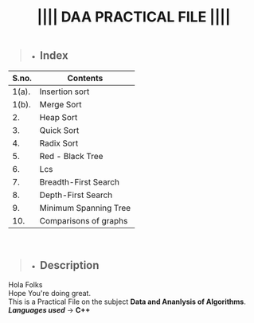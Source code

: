 # **<div align="center">||||  DAA PRACTICAL FILE  ||||</div>**

```
```

> - ## Index
<table>
<thead>
<tr>
  <th>S.no.</th>
  <th>Contents</th>
</tr>
</thead>
<tbody>
<tr>
  <td>1(a).</td>
  <td>Insertion sort</td>
</tr>
<tr>
  <td>1(b).</td>
  <td>Merge Sort</td>
</tr>
<tr>
  <td>2.</td>
  <td>Heap Sort</td>
</tr>
<tr>
  <td>3.</td>
  <td>Quick Sort</td>
</tr>
<tr>
  <td>4.</td>
  <td>Radix Sort</td>
</tr>
<tr>
  <td>5.</td>
  <td>Red - Black Tree</td>
</tr>
<tr>
  <td>6.</td>
  <td>Lcs</td>
</tr>
<tr>
  <td>7.</td>
  <td>Breadth-First Search</td>
</tr>
<tr>
  <td>8.</td>
  <td>Depth-First Search</td>
</tr>
<tr>
  <td>9.</td>
  <td>Minimum Spanning Tree</td>
</tr>  
<tr>
  <td>10.</td>
  <td>Comparisons of graphs</td>
</tr>
</tbody>
</table>

<br>

> - ## Description

Hola Folks<br>
Hope You're doing great.<br>
This is a Practical File on the subject **Data and Ananlysis of Algorithms**. <br>
**_Languages used_** -> **C++**<br>
<br>

```
```
